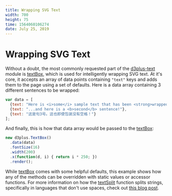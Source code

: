 ```yaml
---
title: Wrapping SVG Text
width: 700
height: 75
time: 1564060106274
date: July 25, 2019
---
```


[width]: 700
[height]: 75

# Wrapping SVG Text

Without a doubt, the most commonly requested part of the [d3plus-text](https://github.com/d3plus/d3plus-text) module is [textBox](http://d3plus.org/docs/#TextBox), which is used for intelligently wrapping SVG text. At it's core, it accepts an array of data points containing `"text"` keys and adds them to the page using a set of defaults. Here is a data array containing 3 different sentences to be wrapped:

```js
var data = [
  {text: "Here is <i>some</i> sample text that has been <strong>wrapped</strong> using d3plus.textBox."},
  {text: "...and here is a <b>second</b> sentence!"},
  {text: "这是句3号。这也即使包装没有空格！"}
];
```

And finally, this is how that data array would be passed to the [textBox](http://d3plus.org/docs/#TextBox):

```js
new d3plus.TextBox()
  .data(data)
  .fontSize(16)
  .width(200)
  .x(function(d, i) { return i * 250; })
  .render();
```

While [textBox](http://d3plus.org/docs/#TextBox) comes with some helpful defaults, this example shows how any of the methods can be overridden with static values or accessor functions. For more information on how the [textSplit](http://d3plus.org/docs/#textSplit) function splits strings, specifically in languages that don't use spaces, check out [this blog post](https://blog.datawheel.us/english-is-not-chinese-69b43959bb47).
